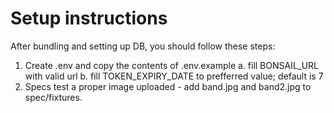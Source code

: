 # Setup instructions

After bundling and setting up DB, you should follow these steps:

1. Create .env and copy the contents of .env.example
    a. fill BONSAIL_URL with valid url
    b. fill TOKEN_EXPIRY_DATE to prefferred value; default is 7
2. Specs test a proper image uploaded - add band.jpg and band2.jpg to spec/fixtures.